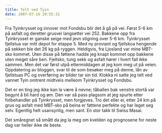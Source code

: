 ```yaml
---
title: Telt ved Tyin
date: 2007-07-16 20:55:31
---
```


Fra Tyinkrysset og innover mot Fondsbu blir det å gå på vei. Først 5-6 km på asfalt og deretter grusvei langsetter vei 252. Bakkene opp fra Tyinkrysset er ganske seige med jevn stigning over 5-6 km. Tyinkrysset fjellstua var mitt depot for etappe 5. Med ny proviant og  fjellskoa hengende på sekken ble det 26 kg på ryggen. Heldigvis, fra Ljosland var mine MBT-sko kommet. Uten disse på føttene hadde jeg knapt kommet opp bakkene uten meget såre ben. Fjellsko, tung sekk og asfalt hører i hvert fall ikke sammen. Men det var først utpå ettermiddagen at jeg kom meg ut på veien. Oppdatering av bloggen, svar til de som besøker meg på denne, lån av fjellstuas PC og overføring av bilder tar sin tid. Klokka ni satte jeg telt ved vannet Tyin omtrent midtveis melleom Tyinkrysset og Fondsbu.

Det er en ting jeg ikke kan la være å nevne; tåballen bak venstre stortå var begynt å bli hard og øm. Den var så pass plagsom at jeg spurte etter fotbehandler på Tyinkrysset, men forgjeves. Tro det eller ei, etter 24 km på grus og asfalt med MBT-sko på beina er føttene perfekte og har leget seg selv. Egentlig helt usansynlig, men sant. En stor takk til Swiss Masai.

Det småregnet så smått da jeg la meg om kvelden og prognosene for neste dag var heller ikke de beste.
